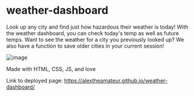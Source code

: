 # weather-dashboard

Look up any city and find just how hazardous their weather is today! With the weather dashboard, you can check today's temp as well as future temps. Want to see the weather for a city you previously looked up? We also have a function to save older cities in your current session!


![image](https://user-images.githubusercontent.com/91556394/157177094-762c1533-0959-4858-87d5-41651640abf4.png)


Made with HTML, CSS, JS, and love

Link to deployed page: https://alextheamateur.github.io/weather-dashboard/
